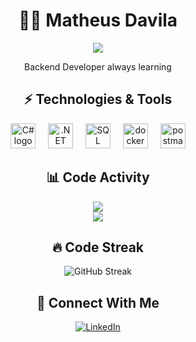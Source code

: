 # <div align="center"> 👨‍💻 Matheus Davila</div>
<div align="center">
  <img src="https://readme-typing-svg.herokuapp.com?font=Fira+Code&weight=500&size=21&duration=2000&pause=700&color=9C56F1F8&center=true&vCenter=true&width=435&lines=Software+Developer;C%23+%7C+.NET+%7C+Entity+Framework;SQL+Server+%7C+Docker" />
</div>

<div align="center">
  <p>Backend Developer always learning</p>
</div>

## <div align="center"> ⚡ Technologies & Tools</div>

<div align="center">
  <img src="https://cdn.jsdelivr.net/gh/devicons/devicon@latest/icons/csharp/csharp-original.svg" height="40" alt="C# logo"  />
  <img width="12" />
  <img src="https://cdn.jsdelivr.net/gh/devicons/devicon@latest/icons/dotnetcore/dotnetcore-original.svg" height="40" alt=".NET Core"  />
  <img width="12" />
  <img src="https://cdn.jsdelivr.net/gh/devicons/devicon@latest/icons/azuresqldatabase/azuresqldatabase-original.svg" height="40" alt="SQL"  />
  <img width="12" />
  <img src="https://cdn.jsdelivr.net/gh/devicons/devicon/icons/docker/docker-original.svg" height="40" alt="docker logo"  />
  <img width="12" />
  <img src="https://cdn.jsdelivr.net/gh/devicons/devicon@latest/icons/postman/postman-original.svg" height="40" alt="postman logo"  />
</div>

## <div align="center"> 📊 Code Activity </div>

<div align="center">
  <img src="https://github-readme-stats.vercel.app/api?username=mdavilag&show_icons=true&theme=dracula&title_color=8951ce&icon_color=a964ff&bg_color=05070a&hide=issues,contribs&hide_border=true&rank_icon=github" />
</div>
<div align="center">
  <img src="https://github-readme-activity-graph.vercel.app/graph?username=mdavilag&bg_color=05070a&color=ffffff&line=623697&point=444444&area=true&hide_border=true" />
</div>

## <div align="center"> 🔥 Code Streak </div>

<div align="center">
  <img src="https://github-readme-streak-stats.herokuapp.com/?user=mdavilag&theme=tokyonight-duo&hide_border=true" alt="GitHub Streak" />
</div>

## <div align="center"> 🤝 Connect With Me</div>

<div align="center">
  <a href="https://www.linkedin.com/in/davilakina/">
    <img src="https://img.shields.io/badge/linkedin-%230077B5.svg?style=for-the-badge&logo=linkedin&logoColor=white" alt="LinkedIn" />
  </a>
</div>

<br>
